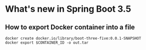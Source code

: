 # What's new in Spring Boot 3.5

## How to export Docker container into a file

```
docker create docker.io/library/boot-three-five:0.0.1-SNAPSHOT
docker export $CONTAINER_ID -o out.tar
```
